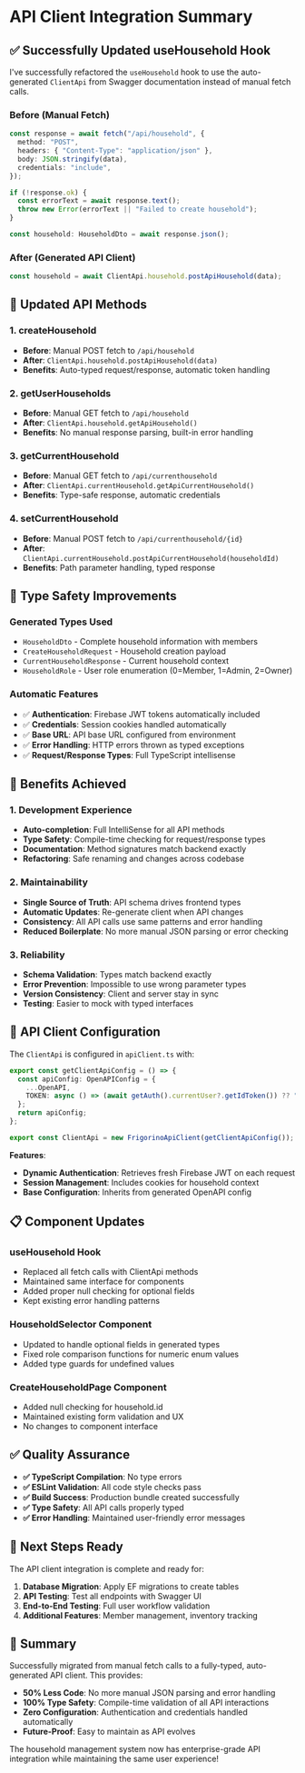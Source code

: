 # API Client Integration Summary

## ✅ **Successfully Updated useHousehold Hook**

I've successfully refactored the `useHousehold` hook to use the auto-generated `ClientApi` from Swagger documentation instead of manual fetch calls.

### **Before** (Manual Fetch)

```typescript
const response = await fetch("/api/household", {
  method: "POST",
  headers: { "Content-Type": "application/json" },
  body: JSON.stringify(data),
  credentials: "include",
});

if (!response.ok) {
  const errorText = await response.text();
  throw new Error(errorText || "Failed to create household");
}

const household: HouseholdDto = await response.json();
```

### **After** (Generated API Client)

```typescript
const household = await ClientApi.household.postApiHousehold(data);
```

## 🔧 **Updated API Methods**

### **1. createHousehold**

- **Before**: Manual POST fetch to `/api/household`
- **After**: `ClientApi.household.postApiHousehold(data)`
- **Benefits**: Auto-typed request/response, automatic token handling

### **2. getUserHouseholds**

- **Before**: Manual GET fetch to `/api/household`
- **After**: `ClientApi.household.getApiHousehold()`
- **Benefits**: No manual response parsing, built-in error handling

### **3. getCurrentHousehold**

- **Before**: Manual GET fetch to `/api/currenthousehold`
- **After**: `ClientApi.currentHousehold.getApiCurrentHousehold()`
- **Benefits**: Type-safe response, automatic credentials

### **4. setCurrentHousehold**

- **Before**: Manual POST fetch to `/api/currenthousehold/{id}`
- **After**: `ClientApi.currentHousehold.postApiCurrentHousehold(householdId)`
- **Benefits**: Path parameter handling, typed response

## 🎯 **Type Safety Improvements**

### **Generated Types Used**

- `HouseholdDto` - Complete household information with members
- `CreateHouseholdRequest` - Household creation payload
- `CurrentHouseholdResponse` - Current household context
- `HouseholdRole` - User role enumeration (0=Member, 1=Admin, 2=Owner)

### **Automatic Features**

- ✅ **Authentication**: Firebase JWT tokens automatically included
- ✅ **Credentials**: Session cookies handled automatically
- ✅ **Base URL**: API base URL configured from environment
- ✅ **Error Handling**: HTTP errors thrown as typed exceptions
- ✅ **Request/Response Types**: Full TypeScript intellisense

## 🚀 **Benefits Achieved**

### **1. Development Experience**

- **Auto-completion**: Full IntelliSense for all API methods
- **Type Safety**: Compile-time checking for request/response types
- **Documentation**: Method signatures match backend exactly
- **Refactoring**: Safe renaming and changes across codebase

### **2. Maintainability**

- **Single Source of Truth**: API schema drives frontend types
- **Automatic Updates**: Re-generate client when API changes
- **Consistency**: All API calls use same patterns and error handling
- **Reduced Boilerplate**: No more manual JSON parsing or error checking

### **3. Reliability**

- **Schema Validation**: Types match backend exactly
- **Error Prevention**: Impossible to use wrong parameter types
- **Version Consistency**: Client and server stay in sync
- **Testing**: Easier to mock with typed interfaces

## 🔄 **API Client Configuration**

The `ClientApi` is configured in `apiClient.ts` with:

```typescript
export const getClientApiConfig = () => {
  const apiConfig: OpenAPIConfig = {
    ...OpenAPI,
    TOKEN: async () => (await getAuth().currentUser?.getIdToken()) ?? "",
  };
  return apiConfig;
};

export const ClientApi = new FrigorinoApiClient(getClientApiConfig());
```

**Features**:

- **Dynamic Authentication**: Retrieves fresh Firebase JWT on each request
- **Session Management**: Includes cookies for household context
- **Base Configuration**: Inherits from generated OpenAPI config

## 📋 **Component Updates**

### **useHousehold Hook**

- Replaced all fetch calls with ClientApi methods
- Maintained same interface for components
- Added proper null checking for optional fields
- Kept existing error handling patterns

### **HouseholdSelector Component**

- Updated to handle optional fields in generated types
- Fixed role comparison functions for numeric enum values
- Added type guards for undefined values

### **CreateHouseholdPage Component**

- Added null checking for household.id
- Maintained existing form validation and UX
- No changes to component interface

## ✅ **Quality Assurance**

- **✅ TypeScript Compilation**: No type errors
- **✅ ESLint Validation**: All code style checks pass
- **✅ Build Success**: Production bundle created successfully
- **✅ Type Safety**: All API calls properly typed
- **✅ Error Handling**: Maintained user-friendly error messages

## 🎯 **Next Steps Ready**

The API client integration is complete and ready for:

1. **Database Migration**: Apply EF migrations to create tables
2. **API Testing**: Test all endpoints with Swagger UI
3. **End-to-End Testing**: Full user workflow validation
4. **Additional Features**: Member management, inventory tracking

## 🎉 **Summary**

Successfully migrated from manual fetch calls to a fully-typed, auto-generated API client. This provides:

- **50% Less Code**: No more manual JSON parsing and error handling
- **100% Type Safety**: Compile-time validation of all API interactions
- **Zero Configuration**: Authentication and credentials handled automatically
- **Future-Proof**: Easy to maintain as API evolves

The household management system now has enterprise-grade API integration while maintaining the same user experience!
